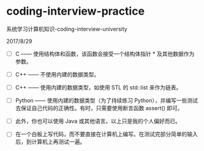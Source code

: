 # coding-interview-practice
系统学习计算机知识-coding-interview-university

2017/8/29
- [ ] C —— 使用结构体和函数，该函数会接受一个结构体指针 * 及其他数据作为参数。
- [ ] C++ —— 不使用内建的数据类型。
- [ ] C++ —— 使用内建的数据类型，如使用 STL 的 std::list 来作为链表。
- [ ] Python ——  使用内建的数据类型（为了持续练习 Python），并编写一些测试去保证自己代码的正确性。有时，只需要使用断言函数 assert() 即可。
- [ ] 此外，你也可以使用 Java 或其他语言。以上只是我的个人偏好而已。
- [ ] 在一个白板上写代码，而不要直接在计算机上编写。在测试完部分简单的输入后，到计算机上再测试一遍。


